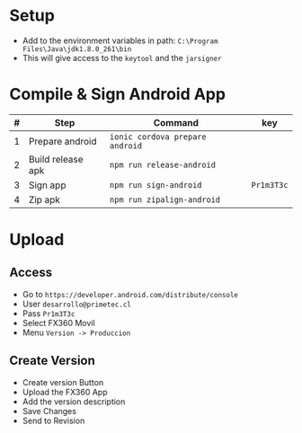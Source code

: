 
# Setup

* Add to the environment variables in path: `C:\Program Files\Java\jdk1.8.0_261\bin`
* This will give access to the `keytool` and the `jarsigner`

# Compile & Sign Android App

| # | Step               | Command                         | key        |
|---|--------------------|---------------------------------| -----------|
| 1 | Prepare android    | `ionic cordova prepare android` |            |
| 2 | Build release apk  | `npm run release-android`       |            |
| 3 | Sign app           | `npm run sign-android`          | `Pr1m3T3c` |
| 4 | Zip apk            | `npm run zipalign-android`      |            |


# Upload

## Access
* Go to `https://developer.android.com/distribute/console`
* User `desarrollo@primetec.cl`
* Pass `Pr1m3T3c`
* Select FX360 Movil
* Menu `Version -> Produccion`

## Create Version
* Create version Button
* Upload the FX360 App
* Add the version description
* Save Changes
* Send to Revision
